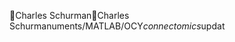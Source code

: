 Charles Schurman                                      C h a r l e s   S c h u r m a n   u m e n t s / M A T L A B / O C Y _ c o n n e c t o m i c s _ u p d a t 